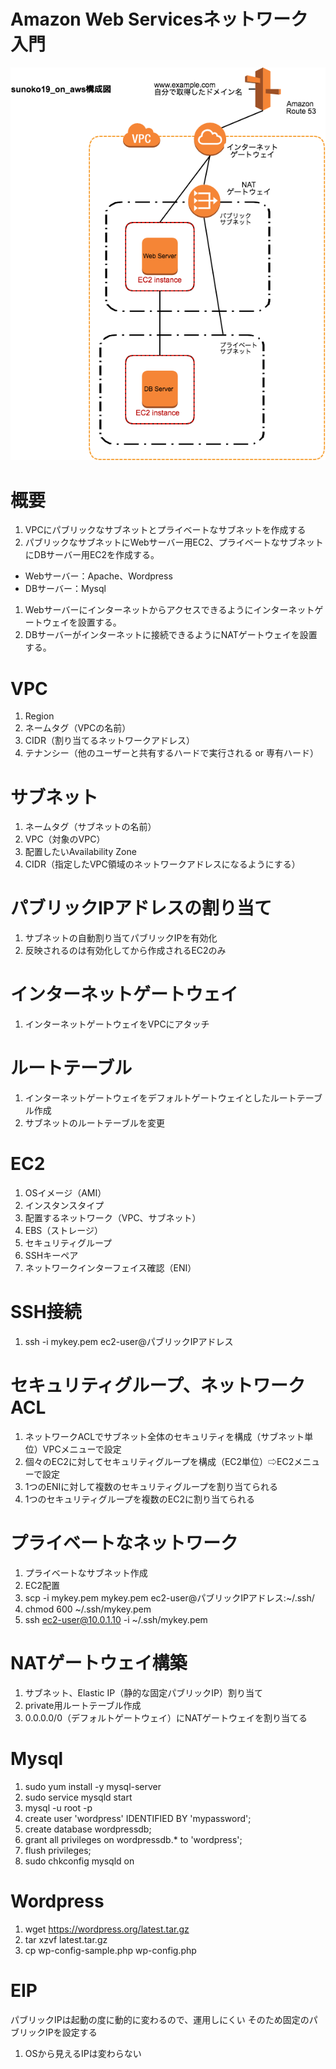 # Amazon Web Servicesネットワーク入門
![](AWS_Networking.png)
# 概要
1. VPCにパブリックなサブネットとプライベートなサブネットを作成する
1. パブリックなサブネットにWebサーバー用EC2、プライベートなサブネットにDBサーバー用EC2を作成する。
  * Webサーバー：Apache、Wordpress
  * DBサーバー：Mysql
1. Webサーバーにインターネットからアクセスできるようにインターネットゲートウェイを設置する。
1. DBサーバーがインターネットに接続できるようにNATゲートウェイを設置する。 
# VPC
1. Region
1. ネームタグ（VPCの名前）
1. CIDR（割り当てるネットワークアドレス）
1. テナンシー（他のユーザーと共有するハードで実行される or 専有ハード）
# サブネット
1. ネームタグ（サブネットの名前）
1. VPC（対象のVPC）
1. 配置したいAvailability Zone
1. CIDR（指定したVPC領域のネットワークアドレスになるようにする）
# パブリックIPアドレスの割り当て
1. サブネットの自動割り当てパブリックIPを有効化
1. 反映されるのは有効化してから作成されるEC2のみ
# インターネットゲートウェイ
1. インターネットゲートウェイをVPCにアタッチ
# ルートテーブル
1. インターネットゲートウェイをデフォルトゲートウェイとしたルートテーブル作成
1. サブネットのルートテーブルを変更
# EC2
1. OSイメージ（AMI）
1. インスタンスタイプ
1. 配置するネットワーク（VPC、サブネット）
1. EBS（ストレージ）
1. セキュリティグループ
1. SSHキーペア
1. ネットワークインターフェイス確認（ENI）
# SSH接続
1. ssh -i mykey.pem ec2-user@パブリックIPアドレス
# セキュリティグループ、ネットワークACL
1. ネットワークACLでサブネット全体のセキュリティを構成（サブネット単位）VPCメニューで設定
1. 個々のEC2に対してセキュリティグループを構成（EC2単位）⇨EC2メニューで設定
1. 1つのENIに対して複数のセキュリティグループを割り当てられる
1. 1つのセキュリティグループを複数のEC2に割り当てられる
# プライベートなネットワーク
1. プライベートなサブネット作成
1. EC2配置
  1. scp -i mykey.pem mykey.pem ec2-user@パブリックIPアドレス:~/.ssh/
  1. chmod 600 ~/.ssh/mykey.pem
  1. ssh ec2-user@10.0.1.10 -i ~/.ssh/mykey.pem
# NATゲートウェイ構築
1. サブネット、Elastic IP（静的な固定パブリックIP）割り当て
1. private用ルートテーブル作成
 1. 0.0.0.0/0（デフォルトゲートウェイ）にNATゲートウェイを割り当てる
# Mysql
1. sudo yum install -y mysql-server
1. sudo service mysqld start
1. mysql -u root -p
1. create user 'wordpress' IDENTIFIED BY 'mypassword';
1. create database wordpressdb;
1. grant all privileges on wordpressdb.* to 'wordpress';
1. flush privileges;
1. sudo chkconfig mysqld on
# Wordpress
1. wget https://wordpress.org/latest.tar.gz
1. tar xzvf latest.tar.gz 
1. cp wp-config-sample.php wp-config.php
# EIP
パブリックIPは起動の度に動的に変わるので、運用しにくい
そのため固定のパブリックIPを設定する
1. OSから見えるIPは変わらない

